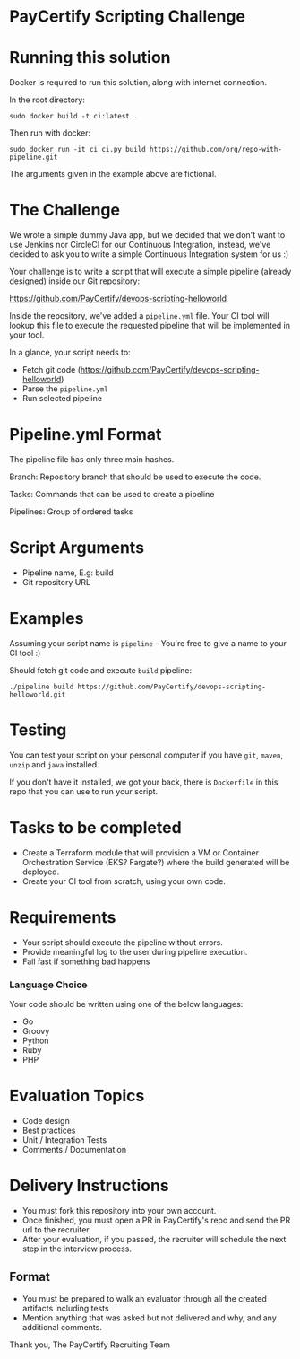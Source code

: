 PayCertify Scripting Challenge
======

Running this solution
======

Docker is required to run this solution, along with internet connection.

In the root directory:
```
sudo docker build -t ci:latest .
```

Then run with docker:
```
sudo docker run -it ci ci.py build https://github.com/org/repo-with-pipeline.git
```

The arguments given in the example above are fictional.


The Challenge
======
We wrote a simple dummy Java app, but we decided that we don't want to use Jenkins nor CircleCI for our Continuous Integration, instead, we've decided to ask you to write a simple Continuous Integration system for us :)

Your challenge is to write a script that will execute a simple pipeline (already designed) inside our Git repository:

https://github.com/PayCertify/devops-scripting-helloworld

Inside the repository, we've added a `pipeline.yml` file. Your CI tool will lookup this file to execute the requested pipeline that will be implemented in your tool.

In a glance, your script needs to:

* Fetch git code (https://github.com/PayCertify/devops-scripting-helloworld)
* Parse the `pipeline.yml`
* Run selected pipeline


Pipeline.yml Format
======
The pipeline file has only three main hashes.

Branch: Repository branch that should be used to execute the code.

Tasks: Commands that can be used to create a pipeline

Pipelines: Group of ordered tasks

Script Arguments
======
* Pipeline name, E.g: build
* Git repository URL

Examples
=====
Assuming your script name is `pipeline` - You're free to give a name to your CI tool :)

Should fetch git code and execute `build` pipeline:
```shell
./pipeline build https://github.com/PayCertify/devops-scripting-helloworld.git
```

Testing
=====
You can test your script on your personal computer if you have `git`, `maven`, `unzip` and `java` installed. 

If you don't have it installed, we got your back, there is `Dockerfile` in this repo that you can use to run your script.

Tasks to be completed
======
* Create a Terraform module that will provision a VM or Container Orchestration Service (EKS? Fargate?)
where the build generated will be deployed.
* Create your CI tool from scratch, using your own code.

Requirements
======
* Your script should execute the pipeline without errors.
* Provide meaningful log to the user during pipeline execution.
* Fail fast if something bad happens

### Language Choice
Your code should be written using one of the below languages:
* Go
* Groovy
* Python
* Ruby
* PHP


Evaluation Topics
======
* Code design
* Best practices
* Unit / Integration Tests
* Comments / Documentation

Delivery Instructions
======
* You must fork this repository into your own account.
* Once finished, you must open a PR in PayCertify's repo and send the PR url to the recruiter.
* After your evaluation, if you passed, the recruiter will schedule the next step in the interview process.

## Format

* You must be prepared to walk an evaluator through all the created artifacts including tests
* Mention anything that was asked but not delivered and why, and any additional comments.

Thank you,
The PayCertify Recruiting Team
